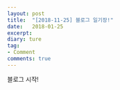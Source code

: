 ```yaml
---
layout: post
title:  "[2018-11-25] 블로그 일기장!"
date:   2018-01-25
excerpt: 
diary: ture
tag:
- Comment
comments: true
---
```


블로그 시작!